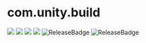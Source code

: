 # com.unity.build

[![](https://badge-proxy.cds.internal.unity3d.com/4db813be-0cd2-4d8c-a4f9-eab4fcc03f98)](https://badges.cds.internal.unity3d.com/packages/com.unity.build/build-info?branch=master)
[![](https://badge-proxy.cds.internal.unity3d.com/4ec7283b-59fc-49b5-ba40-9708f4dfa500)](https://badges.cds.internal.unity3d.com/packages/com.unity.build/dependencies-info?branch=master)
[![](https://badge-proxy.cds.internal.unity3d.com/5775b189-dc7e-434e-bc3b-5d7bd6c1f7b8)](https://badges.cds.internal.unity3d.com/packages/com.unity.build/dependants-info)
[![](https://badge-proxy.cds.internal.unity3d.com/8034bb2c-5e58-412a-a7ce-c1565d7df541)](https://badges.cds.internal.unity3d.com/packages/com.unity.build/warnings-info?branch=master)
![ReleaseBadge](https://badge-proxy.cds.internal.unity3d.com/fdf1dfaa-c159-409c-86e8-9cefd9c75ab3)
![ReleaseBadge](https://badge-proxy.cds.internal.unity3d.com/dcce7b86-d3e5-456e-a843-9435d57e487f)
